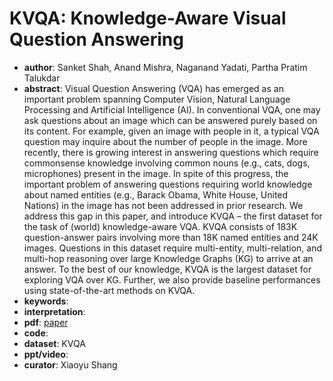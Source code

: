 # KVQA: Knowledge-Aware Visual Question Answering  
- **author**: Sanket Shah, Anand Mishra, Naganand Yadati, Partha Pratim Talukdar    
- **abstract**: Visual Question Answering (VQA) has emerged as an important problem spanning Computer Vision, Natural Language Processing and Artificial Intelligence (AI). In conventional VQA, one may ask questions about an image which can be answered purely based on its content. For example, given an image with people in it, a typical VQA question may inquire about the number of people in the image. More recently, there is growing interest in answering questions which require commonsense knowledge involving common nouns (e.g., cats, dogs, microphones) present in the image. In spite of this progress, the important problem of answering questions requiring world knowledge about named entities (e.g., Barack Obama, White House, United Nations) in the image has not been addressed in prior research. We address this gap in this paper, and introduce KVQA – the first dataset for the task of (world) knowledge-aware VQA. KVQA consists of 183K question-answer pairs involving more than 18K named entities and 24K images. Questions in this dataset require multi-entity, multi-relation, and multi-hop reasoning over large Knowledge Graphs (KG) to arrive at an answer. To the best of our knowledge, KVQA is the largest dataset for exploring VQA over KG. Further, we also provide baseline performances using state-of-the-art methods on KVQA.
- **keywords**: 
- **interpretation**:
- **pdf**: [paper](https://www.aaai.org/ojs/index.php/AAAI/article/view/4915/4788)
- **code**: 
- **dataset**: KVQA 
- **ppt/video**:
- **curator**: Xiaoyu Shang 
